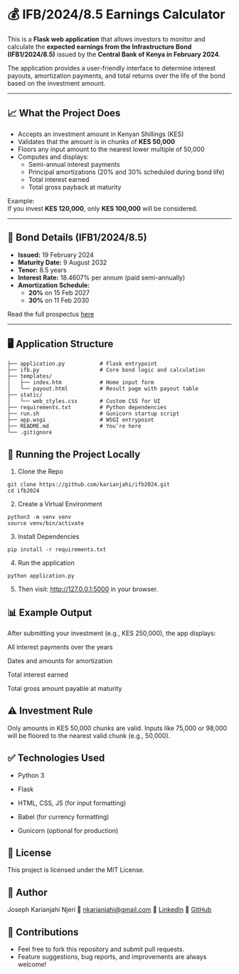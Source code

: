 # 💰 IFB/2024/8.5 Earnings Calculator

This is a **Flask web application** that allows investors to monitor and calculate the **expected earnings from the Infrastructure Bond (IFB1/2024/8.5)** issued by the **Central Bank of Kenya in February 2024**.

The application provides a user-friendly interface to determine interest payouts, amortization payments, and total returns over the life of the bond based on the investment amount.

---

## 📈 What the Project Does

- Accepts an investment amount in Kenyan Shillings (KES)
- Validates that the amount is in chunks of **KES 50,000**
- Floors any input amount to the nearest lower multiple of 50,000
- Computes and displays:
  - Semi-annual interest payments
  - Principal amortizations (20% and 30% scheduled during bond life)
  - Total interest earned
  - Total gross payback at maturity

Example:  
If you invest **KES 120,000**, only **KES 100,000** will be considered.

---

## 🧮 Bond Details (IFB1/2024/8.5)

- **Issued:** 19 February 2024
- **Maturity Date:** 9 August 2032
- **Tenor:** 8.5 years
- **Interest Rate:** 18.4607% per annum (paid semi-annually)
- **Amortization Schedule:**
  - **20%** on 15 Feb 2027
  - **30%** on 11 Feb 2030

Read the full prospectus [here](https://www.centralbank.go.ke/uploads/treasury_bonds_prospectuses/2087959385_February%202024%20IFB1-2024-8.5%20%20DATED%2019-02-2024.pdf)

---

## 🖥️ Application Structure

```plaintext
├── application.py           # Flask entrypoint
├── ifb.py                   # Core bond logic and calculation
├── templates/
│   ├── index.htm            # Home input form
│   └── payout.html          # Result page with payout table
├── static/
│   └── web_styles.css       # Custom CSS for UI
├── requirements.txt         # Python dependencies
├── run.sh                   # Gunicorn startup script
├── app.wsgi                 # WSGI entrypoint
├── README.md                # You’re here
└── .gitignore
```

## 🚀 Running the Project Locally

1. Clone the Repo
```
git clone https://github.com/karianjahi/ifb2024.git
cd ifb2024
```

2. Create a Virtual Environment
```
python3 -m venv venv
source venv/bin/activate
```

3. Install Dependencies
```
pip install -r requirements.txt
```

4. Run the application
```
python application.py
```

5. Then visit: http://127.0.0.1:5000 in your browser.

## 📊 Example Output
After submitting your investment (e.g., KES 250,000), the app displays:

All interest payments over the years

Dates and amounts for amortization

Total interest earned

Total gross amount payable at maturity

## ⚠️ Investment Rule
Only amounts in KES 50,000 chunks are valid. Inputs like 75,000 or 98,000 will be floored to the nearest valid chunk (e.g., 50,000).

## ✅ Technologies Used
- Python 3

- Flask

- HTML, CSS, JS (for input formatting)

- Babel (for currency formatting)

- Gunicorn (optional for production)

## 📜 License
This project is licensed under the MIT License.

## 👤 Author
Joseph Karianjahi Njeri
📧 nkarianjahi@gmail.com
🔗 [LinkedIn](https://www.linkedin.com/in/josephkarianjahinjeri)
🔗 [GitHub](https://github.com/karianjahi)

## 🙌 Contributions
- Feel free to fork this repository and submit pull requests. 
- Feature suggestions, bug reports, and improvements are always welcome!
